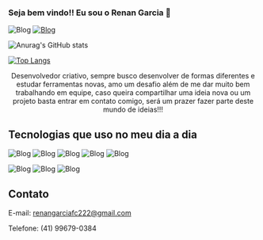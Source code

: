 ### Seja bem vindo!! Eu sou o Renan Garcia 👋

![Blog](https://img.shields.io/website-up-down-green-red/http/monip.org.svg)
[![Blog](https://img.shields.io/badge/Instagram-E4405F?style=for-the-badge&logo=instagram&logoColor=dracula)](https://www.instagram.com/renan_garcia.l/)

![Anurag's GitHub stats](https://github-readme-stats.vercel.app/api?username=renangarciafc&show_icons=true&theme=dracula)

[![Top Langs](https://github-readme-stats.vercel.app/api/top-langs/?username=renangarciafc&hide_progress=true)](https://github.com/renangarciafc/github-readme-stats)

<div style="display: inline-block; text-align: center;">
  Desenvolvedor criativo, sempre busco desenvolver de formas diferentes e estudar ferramentas novas, amo um desafio além de me dar muito bem trabalhando em equipe, caso queira compartilhar uma ideia nova ou um projeto basta entrar em contato comigo, será um prazer fazer parte deste mundo de ideias!!!
</div>

## Tecnologias que uso no meu dia a dia

![Blog](https://img.shields.io/badge/HTML5-E34F26?style=for-the-badge&logo=html5&logoColor=white)
![Blog](https://img.shields.io/badge/TypeScript-007ACC?style=for-the-badge&logo=typescript&logoColor=white)
![Blog](https://img.shields.io/badge/JavaScript-323330?style=for-the-badge&logo=javascript&logoColor=F7DF1E)
![Blog](https://img.shields.io/badge/Python-14354C?style=for-the-badge&logo=python&logoColor=white)
![Blog](https://img.shields.io/badge/React-20232A?style=for-the-badge&logo=react&logoColor=61DAFB)

![Blog](https://img.shields.io/badge/Angular-DD0031?style=for-the-badge&logo=angular&logoColor=white)
![Blog](https://img.shields.io/badge/Django-092E20?style=for-the-badge&logo=django&logoColor=white)
![Blog](https://img.shields.io/badge/MySQL-00000F?style=for-the-badge&logo=mysql&logoColor=white)

## Contato

 E-mail: renangarciafc222@gmail.com
 
 Telefone: (41) 99679-0384







